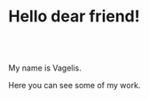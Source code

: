 <html>
<head>
  
</head>    
<body>
  <h1>                              Hello dear friend! </h1>
  <br><br>
<p>My name is Vagelis.</p>
<p>Here you can see some of my work.</p>
</body>
</html>

